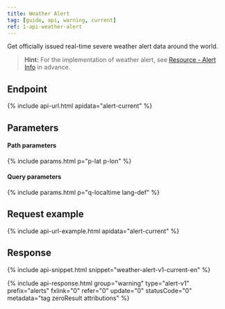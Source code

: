 ```yaml
---
title: Weather Alert
tag: [guide, api, warning, current]
ref: 1-api-weather-alert
---
```


Get officially issued real-time severe weather alert data around the world.

> **Hint:** For the implementation of weather alert, see [Resource - Alert Info](/en/docs/resource/warning-info/) in advance.

## Endpoint

{% include api-url.html apidata="alert-current" %}

## Parameters

#### Path parameters

{% include params.html p="p-lat p-lon" %}

#### Query parameters

{% include params.html p="q-localtime lang-def" %}

## Request example

{% include api-url-example.html apidata="alert-current" %}

## Response

{% include api-snippet.html snippet="weather-alert-v1-current-en" %}

{% include api-response.html group="warning" type="alert-v1" prefix="alerts" fxlink="0" refer="0" update="0" statusCode="0" metadata="tag zeroResult attributions" %}
